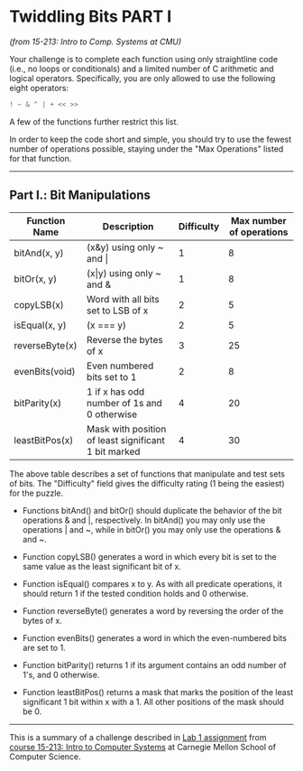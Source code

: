 # Twiddling Bits PART I
*(from 15-213: Intro to Comp. Systems at CMU)*

Your challenge is to complete each function using only straightline code (i.e.,
no loops or conditionals) and a limited number of C arithmetic and logical
operators. Specifically, you are only allowed to use the following eight
operators:

```c
! ~ & ^ | + << >>
```

A few of the functions further restrict this list.

In order to keep the code short and simple, you should try to use the fewest
number of operations possible, staying under the "Max Operations" listed for
that function.

---

## Part I.: Bit Manipulations

| Function Name  | Description                                          | Difficulty    | Max number of operations |
| -------------- | ---------------------------------------------------- | ------------- | ------------------------ |
| bitAnd(x, y)   | (x&y) using only ~ and \|                            | 1             | 8                        |
| bitOr(x, y)    | (x\|y) using only ~ and &                            | 1             | 8                        |
| copyLSB(x)     | Word with all bits set to LSB of x                   | 2             | 5                        |
| isEqual(x, y)  | (x === y)                                            | 2             | 5                        |
| reverseByte(x) | Reverse the bytes of x                               | 3             | 25                       |
| evenBits(void) | Even numbered bits set to 1                          | 2             | 8                        |
| bitParity(x)   | 1 if x has odd number of 1s and 0 otherwise          | 4             | 20                       |
| leastBitPos(x) | Mask with position of least significant 1 bit marked | 4             | 30                       |

The above table describes a set of functions that manipulate and test sets of
bits. The "Difficulty" field gives the difficulty rating (1 being the easiest)
for the puzzle.

 * Functions bitAnd() and bitOr() should duplicate the behavior of the bit
   operations & and |, respectively. In bitAnd() you may only use the operations
   | and ~, while in bitOr() you may only use the operations & and ~.

 * Function copyLSB() generates a word in which every bit is set to the same
   value as the least significant bit of x.

 * Function isEqual() compares x to y. As with all predicate operations, it
   should return 1 if the tested condition holds and 0 otherwise.

 * Function reverseByte() generates a word by reversing the order of the bytes
   of x.

 * Function evenBits() generates a word in which the even-numbered bits are set
   to 1.

 * Function bitParity() returns 1 if its argument contains an odd number of 1's,
   and 0 otherwise.

 * Function leastBitPos() returns a mask that marks the position of the least
   significant 1 bit within x with a 1. All other positions of the mask should
   be 0.

---

This is a summary of a challenge described in [Lab 1 assignment][cmu-lab1] from
[course 15-213: Intro to Computer Systems][cmu-15-213] at Carnegie Mellon School
of Computer Science.

[cmu-lab1]: http://www.cs.cmu.edu/afs/cs/academic/class/15213-s02/www/applications/labs/lab1/datalab.html
[cmu-15-213]: http://www.cs.cmu.edu/~213/schedule.html
